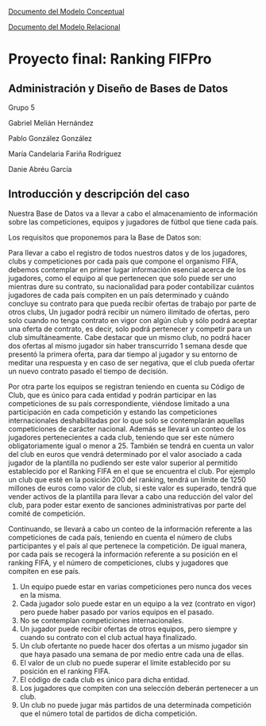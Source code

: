 [Documento del Modelo Conceptual](https://github.com/PabloGonzalezGonzalez/adbd2021/blob/main/ProyectoFinal/Documentos/Modelo%20Conceptual-Grupo%205.pdf)

[Documento del Modelo Relacional](https://github.com/PabloGonzalezGonzalez/adbd2021/blob/main/ProyectoFinal/Documentos/Modelo%20Relacional-Grupo5.pdf)


# Proyecto final: Ranking FIFPro

## Administración y Diseño de Bases de Datos

Grupo 5

Gabriel Melián Hernández

Pablo González González

María Candelaria Fariña Rodríguez

Danie Abréu García


## Introducción y descripción del caso

Nuestra Base de Datos va a llevar a cabo el almacenamiento de información
sobre las competiciones, equipos y jugadores de fútbol que tiene cada país.

Los requisitos que proponemos para la Base de Datos son:

Para llevar a cabo el registro de todos nuestros datos y de los jugadores, clubs y
competiciones por cada país que compone el organismo FIFA, debemos contemplar en primer lugar información esencial acerca de los jugadores, como el equipo al que pertenecen que solo puede ser uno mientras dure su contrato, su nacionalidad para poder contabilizar cuántos jugadores de cada país compiten en un país determinado y cuándo concluye su contrato para que pueda recibir ofertas de trabajo por parte de otros clubs, Un jugador podrá recibir un número ilimitado de ofertas, pero solo cuando no tenga contrato en vigor con algún club y sólo podrá aceptar una oferta de contrato, es decir, solo podrá pertenecer y competir para un club simultáneamente. Cabe destacar que un mismo club, no podrá hacer dos ofertas al mismo jugador sin haber transcurrido 1 semana desde que presentó la primera oferta, para dar tiempo al jugador y su entorno de meditar una respuesta y en caso de ser negativa, que el club pueda ofertar un nuevo contrato pasado el tiempo de decisión.

Por otra parte los equipos se registran teniendo en cuenta su Código de Club, que es único
para cada entidad y podrán participar en las competiciones de su país correspondiente, viéndose limitado a una participación en cada competición y estando las competiciones internacionales deshabilitadas por lo que solo se contemplarán aquellas competiciones de carácter nacional. Además se llevará un conteo de los jugadores pertenecientes a cada club, teniendo que ser este número obligatoriamente igual o menor a 25. También se tendrá en cuenta un valor del club en euros que vendrá determinado por el valor asociado a cada jugador de la plantilla no pudiendo ser este valor superior al permitido establecido por el Ranking FIFA en el que se encuentra el club. Por ejemplo un club que esté en la posición 200 del ranking, tendrá un límite de 1250 millones de euros como valor
de club, si este valor es superado, tendrá que vender activos de la plantilla para llevar a cabo una reducción del valor del club, para poder estar exento de sanciones administrativas por parte del comité de competición.

Continuando, se llevará a cabo un conteo de la información referente a las competiciones de cada país, teniendo en cuenta el número de clubs participantes y el país al que pertenece la competición. De igual manera, por cada país se recogerá la información referente a su posición en el ranking FIFA, y el número de competiciones, clubs y jugadores que compiten en ese país.

1. Un equipo puede estar en varias competiciones pero nunca dos veces en la misma.
2. Cada jugador solo puede estar en un equipo a la vez (contrato en vigor) pero puede haber
   pasado por varios equipos en el pasado.
3. No se contemplan competiciones internacionales.
4. Un jugador puede recibir ofertas de otros equipos, pero siempre y cuando su contrato con el
   club actual haya finalizado.
5. Un club ofertante no puede hacer dos ofertas a un mismo jugador sin que haya pasado una
   semana de por medio entre cada una de ellas.
6. El valor de un club no puede superar el límite establecido por su posición en el ranking FIFA.
7. El código de cada club es único para dicha entidad.
8. Los jugadores que compiten con una selección deberán pertenecer a un club.
9. Un club no puede jugar más partidos de una determinada competición que el número total de partidos de dicha competición.
